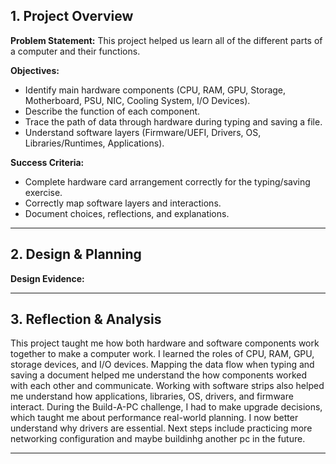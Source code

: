 ## 1. Project Overview

**Problem Statement:** 
This project helped us learn all of the different parts of a computer and their functions.

**Objectives:**  
- Identify main hardware components (CPU, RAM, GPU, Storage, Motherboard, PSU, NIC, Cooling System, I/O Devices).  
- Describe the function of each component.  
- Trace the path of data through hardware during typing and saving a file.  
- Understand software layers (Firmware/UEFI, Drivers, OS, Libraries/Runtimes, Applications).  

**Success Criteria:**  
- Complete hardware card arrangement correctly for the typing/saving exercise.  
- Correctly map software layers and interactions.  
- Document choices, reflections, and explanations.  

---

## 2. Design & Planning

**Design Evidence:**  


---

## 3. Reflection & Analysis

This project taught me how both hardware and software components work together to make a computer work. I learned the roles of CPU, RAM, GPU, storage devices, and I/O devices. Mapping the data flow when typing and saving a document helped me understand the how components worked with each other and communicate. Working with software strips also helped me understand how applications, libraries, OS, drivers, and firmware interact. During the Build-A-PC challenge, I had to make upgrade decisions, which taught me about performance real-world planning. I now better understand why drivers are essential. Next steps include practicing more networking configuration and maybe buildinhg another pc in the future. 

---
